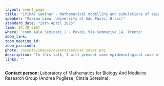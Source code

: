 ```yaml
---
layout: event_page
title: "EPIMAT Seminar - Mathematical modelling and simulations of epidemiological dynamics: the challenge of COVID-19 in Brazil"
speaker: "Marina Lima, University of São Paulo, Brazil"
standard_date: "29th April 2025"
time: 14:30 CEST
where: "room Aula Seminari 1 - Povo0, Via Sommarive 14, Trento"
zoom_link: 
zoom_meeting_id: 
zoom_passcode: 
photo: /assets/images/events/seminar_cover.png
description: "In this talk, I will present some epidemiological case studies, including several models built to describe the evolution of the COVID-19 pandemic situation in Brazil, considering the Gamma, Delta and Omicron variants and the vaccination status. For all models, I will present simulations according to the epidemiological situation analysed and their implications for the behaviour of the pandemic."
links: ""
---
```


**Contact person:**  Laboratory of Mathematics for Biology And Medicine Research Group (Andrea Pugliese, Cinzia Soresina).
